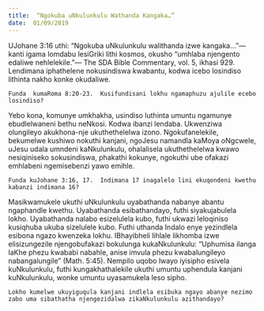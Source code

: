 ```yaml
---
title:  “Ngokuba uNkulunkulu Wathanda Kangaka…”
date:  01/09/2019
---
```


UJohane 3:16 uthi: “Ngokuba uNkulunkulu walithanda izwe kangaka…”—kanti igama lomdabu lesiGriki lithi kosmos, okusho “umhlaba njengento edaliwe nehlelekile.”— The SDA Bible Commentary, vol. 5, ikhasi 929. Lendimana iphathelene nokusindiswa kwabantu, kodwa icebo losindiso lithinta nakho konke okudaliwe.

`Funda  kumaRoma 8:20-23.  Kusifundisani lokhu ngamaphuzu ajulile ecebo losindiso?`

Yebo kona, komunye umkhakha, usindiso luthinta umuntu ngamunye ebudlelwaneni bethu neNkosi.  Kodwa ibanzi lendaba.  Ukwenziwa olungileyo akukhona-nje ukuthethelelwa izono. Ngokufanelekile, bekumelwe kushiwo nokuthi kanjani, ngoJesu namandla kaMoya oNgcwele, uJesu udala umndeni kaNkulunkulu, ohalalisela ukuthethelelwa kwawo nesiqiniseko sokusindiswa, phakathi kokunye, ngokuthi ube ofakazi emhlabeni ngemisebenzi yawo emihle.

`Funda kuJohane 3:16, 17.  Indimana 17 inagalelo lini ekuqondeni kwethu kabanzi indimana 16?`

Masikwamukele ukuthi uNkulunkulu uyabathanda nabanye abantu ngaphandle kwethu. Uyabathanda esibathandayo, futhi siyakujabulela lokho. Uyabathanda nalabo esizelulela kubo, futhi ukwazi leloqiniso kusiqhuba ukuba sizelulele kubo.  Futhi uthanda Indalo enye yezindlela esibona ngazo kwenzeka lokhu. IBhayibheli lihlale likhomba izwe elisizungezile njengobufakazi bokulunga kukaNkulunkulu: “Uphumisa ilanga laKhe phezu kwababi nabahle, anise imvula phezu kwabalungileyo nabangalungile” (Math. 5:45).  Nempilo uqobo lwayo iyisipho esivela kuNkulunkulu, futhi kungakhathalekile ukuthi umuntu uphendula kanjani kuNkulunkulu, wonke umuntu uyasamukela leso sipho.

`Lokho kumelwe ukuyiguqula kanjani indlela esibuka ngayo abanye nezimo zabo uma sibathatha njengezidalwa zikaNkulunkulu azithandayo?`